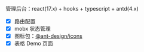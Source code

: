

管理后台：react(17.x) + hooks + typescript + antd(4.x)

- [x] 路由配置
- [x] mobx 状态管理
- [x] 图标包：[@ant-design/icons](https://ant.design/components/icon-cn/)
- [x] 表格 Demo 页面

